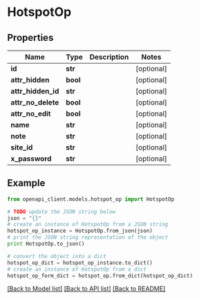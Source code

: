 # HotspotOp


## Properties

Name | Type | Description | Notes
------------ | ------------- | ------------- | -------------
**id** | **str** |  | [optional] 
**attr_hidden** | **bool** |  | [optional] 
**attr_hidden_id** | **str** |  | [optional] 
**attr_no_delete** | **bool** |  | [optional] 
**attr_no_edit** | **bool** |  | [optional] 
**name** | **str** |  | [optional] 
**note** | **str** |  | [optional] 
**site_id** | **str** |  | [optional] 
**x_password** | **str** |  | [optional] 

## Example

```python
from openapi_client.models.hotspot_op import HotspotOp

# TODO update the JSON string below
json = "{}"
# create an instance of HotspotOp from a JSON string
hotspot_op_instance = HotspotOp.from_json(json)
# print the JSON string representation of the object
print HotspotOp.to_json()

# convert the object into a dict
hotspot_op_dict = hotspot_op_instance.to_dict()
# create an instance of HotspotOp from a dict
hotspot_op_form_dict = hotspot_op.from_dict(hotspot_op_dict)
```
[[Back to Model list]](../README.md#documentation-for-models) [[Back to API list]](../README.md#documentation-for-api-endpoints) [[Back to README]](../README.md)


